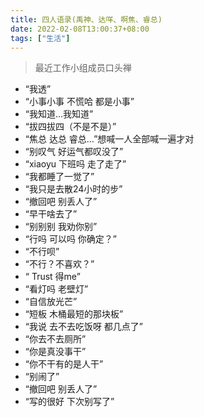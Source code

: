```yaml
---
title: 四人语录(禹神、达咩、啊焦、睿总)
date: 2022-02-08T13:00:37+08:00
tags: ["生活"]
---
```


> 最近工作小组成员口头禅

- “我透”
- “小事小事 不慌哈 都是小事”
- “我知道…我知道”
- “拔四拔四（不是不是）”
- “焦总 达总 睿总…”想喊一人全部喊一遍才对
- “别叹气 好运气都叹没了”
- “xiaoyu 下班吗 走了走了”
- “我都睡了一觉了”
- “我只是去散24小时的步”
- “撤回吧 别丢人了”
- “早干啥去了”
- “别别别 我劝你别”
- “行吗 可以吗 你确定？”
- “不行呗”
- “不行？不喜欢？”
- “ Trust 得me”
- “看灯吗 老壁灯”
- “自信放光芒”
- “短板 木桶最短的那块板”
- “我说 去不去吃饭呀 都几点了”
- “你去不去厕所”
- “你是真没事干”
- “你不干有的是人干”
- “别闹了”
- “撤回吧 别丢人了”
- “写的很好 下次别写了”
